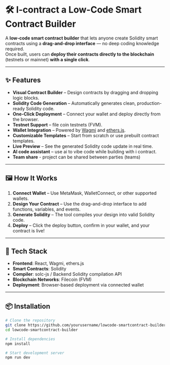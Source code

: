 # 🛠️ I-contract a Low-Code Smart Contract Builder

A **low-code smart contract builder** that lets anyone create Solidity smart contracts using a **drag-and-drop interface** — no deep coding knowledge required.  
Once built, users can **deploy their contracts directly to the blockchain** (testnets or mainnet) **with a single click**.

---

## ✨ Features

- **Visual Contract Builder** – Design contracts by dragging and dropping logic blocks.
- **Solidity Code Generation** – Automatically generates clean, production-ready Solidity code.
- **One-Click Deployment** – Connect your wallet and deploy directly from the browser.
- **Testnet Support** – file coin testnets (FVM).
- **Wallet Integration** – Powered by [Wagmi](https://wagmi.sh/) and [ethers.js](https://docs.ethers.org/).
- **Customizable Templates** – Start from scratch or use prebuilt contract templates.
- **Live Preview** – See the generated Solidity code update in real time.
- **AI code assistant** – use ai to vibe code while building with i contract.
- **Team share** - project can be shared between parties (teams)

---

## 🖼️ How It Works

1. **Connect Wallet** – Use MetaMask, WalletConnect, or other supported wallets.
2. **Design Your Contract** – Use the drag-and-drop interface to add functions, variables, and events.
3. **Generate Solidity** – The tool compiles your design into valid Solidity code.
4. **Deploy** – Click the deploy button, confirm in your wallet, and your contract is live!

---

## 🚀 Tech Stack

- **Frontend**: React, Wagmi, ethers.js
- **Smart Contracts**: Solidity
- **Compiler**: solc-js / Backend Solidity compilation API
- **Blockchain Networks**: Filecoin (FVM)
- **Deployment**: Browser-based deployment via connected wallet

---

## 📦 Installation

```bash
# Clone the repository
git clone https://github.com/yourusername/lowcode-smartcontract-builder.git
cd lowcode-smartcontract-builder

# Install dependencies
npm install

# Start development server
npm run dev
